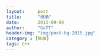 ```yaml
---
layout:     post
title:      "继承"
date:       2015-09-09
author:     "GoTT"
header-img: "img/post-bg-2015.jpg"
category : [继承]
tags: C++
---
```

